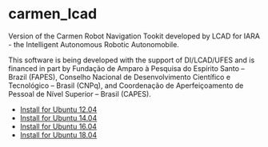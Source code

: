 # carmen_lcad
Version of the Carmen Robot Navigation Tookit developed by LCAD for IARA - the Intelligent Autonomous Robotic Autonomobile.

This software is being developed with the support of DI/LCAD/UFES and is financed in part by Fundação de Amparo à Pesquisa do Espírito Santo – Brazil (FAPES), Conselho Nacional de Desenvolvimento Científico e Tecnológico – Brasil (CNPq), and Coordenação de Aperfeiçoamento de Pessoal de Nível Superior – Brasil (CAPES).

- [Install for Ubuntu 12.04](http://www.lcad.inf.ufes.br/wiki/index.php/Instala%C3%A7%C3%A3o_Carmen_para_Ubuntu_12.04.3)
- [Install for Ubuntu 14.04](doc/README_Installing_Carmen_LCAD_on_Ubuntu_14.04.md)
- [Install for Ubuntu 16.04](https://github.com/LCAD-UFES/carmen_lcad/wiki/Installing-Carmen-LCAD-on-Ubuntu-16.04)
- [Install for Ubuntu 18.04](https://github.com/LCAD-UFES/carmen_lcad/wiki/Installing-Carmen-LCAD-on-Ubuntu-18.04)

